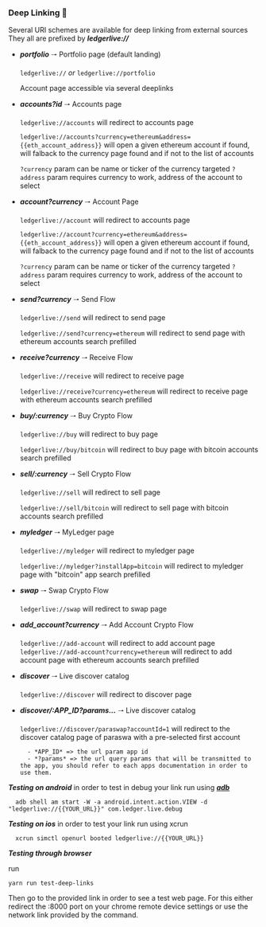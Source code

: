 ### Deep Linking 🔗

Several URI schemes are available for deep linking from external sources
They all are prefixed by **_ledgerlive://_**

- **_portfolio_** 🠒 Portfolio page (default landing)

  `ledgerlive://` _or_ `ledgerlive://portfolio`

  Account page accessible via several deeplinks

- **_accounts?id_** 🠒 Accounts page

  `ledgerlive://accounts` will redirect to accounts page

  `ledgerlive://accounts?currency=ethereum&address={{eth_account_address}}` will open a given ethereum account if found, will falback to the currency page found and if not to the list of accounts

  `?currency` param can be name or ticker of the currency targeted
  `?address` param requires currency to work, address of the account to select

- **_account?currency_** 🠒 Account Page

  `ledgerlive://account` will redirect to accounts page

  `ledgerlive://account?currency=ethereum&address={{eth_account_address}}` will open a given ethereum account if found, will falback to the currency page found and if not to the list of accounts

  `?currency` param can be name or ticker of the currency targeted
  `?address` param requires currency to work, address of the account to select

- **_send?currency_** 🠒 Send Flow

  `ledgerlive://send` will redirect to send page

  `ledgerlive://send?currency=ethereum` will redirect to send page with ethereum accounts search prefilled

- **_receive?currency_** 🠒 Receive Flow

  `ledgerlive://receive` will redirect to receive page

  `ledgerlive://receive?currency=ethereum` will redirect to receive page with ethereum accounts search prefilled

- **_buy/:currency_** 🠒 Buy Crypto Flow

  `ledgerlive://buy` will redirect to buy page

  `ledgerlive://buy/bitcoin` will redirect to buy page with bitcoin accounts search prefilled

- **_sell/:currency_** 🠒 Sell Crypto Flow

  `ledgerlive://sell` will redirect to sell page

  `ledgerlive://sell/bitcoin` will redirect to sell page with bitcoin accounts search prefilled

- **_myledger_** 🠒 MyLedger page

  `ledgerlive://myledger` will redirect to myledger page

  `ledgerlive://myledger?installApp=bitcoin` will redirect to myledger page with "bitcoin" app search prefilled

- **_swap_** 🠒 Swap Crypto Flow

  `ledgerlive://swap` will redirect to swap page

- **_add_account?currency_** 🠒 Add Account Crypto Flow

  `ledgerlive://add-account` will redirect to add account page
  `ledgerlive://add-account?currency=ethereum` will redirect to add account page with ethereum accounts search prefilled

- **_discover_** 🠒 Live discover catalog

  `ledgerlive://discover` will redirect to discover page

- **_discover/:APP_ID?params..._** 🠒 Live discover catalog

  `ledgerlive://discover/paraswap?accountId=1` will redirect to the discover catalog page of paraswa with a pre-selected first account

        - *APP_ID* => the url param app id
        - *?params* => the url query params that will be transmitted to the app, you should refer to each apps documentation in order to use them.

**_Testing on android_** in order to test in debug your link run using [**_adb_**](https://developer.android.com/training/app-links/deep-linking#testing-filters)

```
  adb shell am start -W -a android.intent.action.VIEW -d "ledgerlive://{{YOUR_URL}}" com.ledger.live.debug
```

**_Testing on ios_** in order to test your link run using xcrun

```
  xcrun simctl openurl booted ledgerlive://{{YOUR_URL}}
```

**_Testing through browser_**

run

```
yarn run test-deep-links
```

Then go to the provided link in order to see a test web page.
For this either redirect the :8000 port on your chrome remote device settings or use the network link provided by the command.
